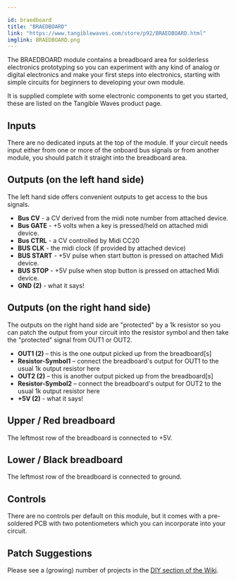 ```yaml
---

id: braedboard
title: "BRAEDBOARD"
link: "https://www.tangiblewaves.com/store/p92/BRAEDBOARD.html"
imglink: BRAEDBOARD.png
---
```





The BRAEDBOARD module contains a breadboard area for solderless electronics prototyping so you can experiment with any kind of analog or digital electronics and make your first steps into electronics, starting with simple circuits for beginners to developing your own module.

It is supplied complete with some electronic components to get you started, these are listed on the Tangible Waves product page.



## Inputs

There are no dedicated inputs at the top of the module. If your circuit needs input either from one or more of the onboard bus signals or from another module, you should patch it straight into the breadboard area.

## Outputs (on the left hand side)

The left hand side offers convenient outputs to get access to the bus signals.

*   **Bus CV** - a CV derived from the midi note number from attached device.
*   **Bus GATE** - +5 volts when a key is pressed/held on attached midi device.
*   **Bus CTRL** - a CV controlled by Midi CC20
*   **BUS CLK** - the midi clock (if provided by attached device)
*   **BUS START** - +5V pulse when start button is pressed on attached Midi device.
*   **BUS STOP** - +5V pulse when stop button is pressed on attached Midi device.
*   **GND (2)** - what it says!

## Outputs (on the right hand side)

The outputs on the right hand side are "protected" by a 1k resistor so you can patch the output from your circuit into the resistor symbol and then take the "protected" signal from OUT1 or OUT2.

*   **OUT1 (2)** – this is the one output picked up from the breadboard\[s\]
*   **Resistor-Symbol1** – connect the breadboard's output for OUT1 to the usual 1k output resistor here
*   **OUT2 (2)** – this is another output picked up from the breadboard\[s\]
*   **Resistor-Symbol2** – connect the breadboard's output for OUT2 to the usual 1k output resistor here
*   **+5V (2)** - what it says!

## Upper / Red breadboard

The leftmost row of the breadboard is connected to +5V.

## Lower / Black breadboard

The leftmost row of the breadboard is connected to ground.

## Controls

There are no controls per default on this module, but it comes with a pre-soldered PCB with two potentiometers which you can incorporate into your circuit.

## Patch Suggestions

Please see a (growing) number of projects in the [DIY section of the Wiki](https://wiki.aemodular.com/pmwiki.php/AeDiy/EasyProjectsForTheBRAEDBOARDModule).



